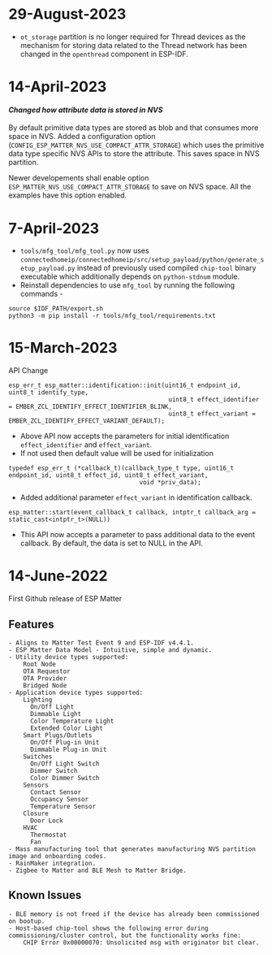 # 29-August-2023

- `ot_storage` partition is no longer required for Thread devices as the mechanism for storing data related to the Thread network has been changed in the `openthread` component in ESP-IDF.

# 14-April-2023

#### *Changed how attribute data is stored in NVS*
By default primitive data types are stored as blob and that consumes more space in NVS.
Added a configuration option (`CONFIG_ESP_MATTER_NVS_USE_COMPACT_ATTR_STORAGE`) which uses
the primitive data type specific NVS APIs to store the attribute. This saves space in NVS partition.

Newer developements shall enable option `ESP_MATTER_NVS_USE_COMPACT_ATTR_STORAGE` to save on NVS space.
All the examples have this option enabled.

# 7-April-2023

- `tools/mfg_tool/mfg_tool.py` now uses `connectedhomeip/connectedhomeip/src/setup_payload/python/generate_setup_payload.py` instead of previously used compiled `chip-tool` binary executable which additionally depends on `python-stdnum` module.
- Reinstall dependencies to use `mfg_tool` by running the following commands -
```
source $IDF_PATH/export.sh
python3 -m pip install -r tools/mfg_tool/requirements.txt
```

# 15-March-2023

API Change

```
esp_err_t esp_matter::identification::init(uint16_t endpoint_id, uint8_t identify_type,
                                            uint8_t effect_identifier = EMBER_ZCL_IDENTIFY_EFFECT_IDENTIFIER_BLINK,
                                            uint8_t effect_variant = EMBER_ZCL_IDENTIFY_EFFECT_VARIANT_DEFAULT);
```

- Above API now accepts the parameters for initial identification `effect_identifier` and `effect_variant`.
- If not used then default value will be used for initialization

```
typedef esp_err_t (*callback_t)(callback_type_t type, uint16_t endpoint_id, uint8_t effect_id, uint8_t effect_variant,
                                    void *priv_data);
```

- Added additional parameter `effect_variant` in identification callback.

```
esp_matter::start(event_callback_t callback, intptr_t callback_arg = static_cast<intptr_t>(NULL))
```

- This API now accepts a parameter to pass additional data to the event callback. By default, the data is set to NULL in the API.

# 14-June-2022

First Github release of ESP Matter

Features
--------
    - Aligns to Matter Test Event 9 and ESP-IDF v4.4.1.
    - ESP Matter Data Model - Intuitive, simple and dynamic.
    - Utility device types supported:
        Root Node
        OTA Requestor
        OTA Provider
        Bridged Node
    - Application device types supported:
        Lighting
          On/Off Light
          Dimmable Light
          Color Temperature Light
          Extended Color Light
        Smart Plugs/Outlets
          On/Off Plug-in Unit
          Dimmable Plug-in Unit
        Switches
          On/Off Light Switch
          Dimmer Switch
          Color Dimmer Switch
        Sensors
          Contact Sensor
          Occupancy Sensor
          Temperature Sensor
        Closure
          Door Lock
        HVAC
          Thermostat
          Fan
    - Mass manufacturing tool that generates manufacturing NVS partition image and onboarding codes.
    - RainMaker integration.
    - Zigbee to Matter and BLE Mesh to Matter Bridge.

Known Issues
------------
    - BLE memory is not freed if the device has already been commissioned on bootup.
    - Host-based chip-tool shows the following error during commissioning/cluster control, but the functionality works fine:
        CHIP Error 0x00000070: Unsolicited msg with originator bit clear.
